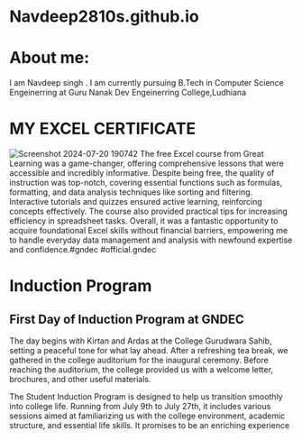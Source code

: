 # Navdeep2810s.github.io
# About me:
I am Navdeep singh . I am currently pursuing B.Tech in Computer Science Engeinerring at Guru Nanak Dev Engeinerring College,Ludhiana 
# MY EXCEL CERTIFICATE
![Screenshot 2024-07-20 190742](https://github.com/user-attachments/assets/aee5d19d-ee0e-42f7-80a2-9f8cb23e968e)
The free Excel course from Great Learning was a game-changer, offering comprehensive lessons that were accessible and incredibly informative. Despite being free, the quality of instruction was top-notch, covering essential functions such as formulas, formatting, and data analysis techniques like sorting and filtering. Interactive tutorials and quizzes ensured active learning, reinforcing concepts effectively. The course also provided practical tips for increasing efficiency in spreadsheet tasks. Overall, it was a fantastic opportunity to acquire foundational Excel skills without financial barriers, empowering me to handle everyday data management and analysis with newfound expertise and confidence.#gndec #official.gndec
# Induction Program
## First Day of Induction Program at GNDEC
The day begins with  Kirtan and Ardas at the College Gurudwara Sahib, setting a peaceful tone for what lay ahead. After a refreshing tea break, we gathered in the college auditorium for the inaugural ceremony. Before reaching the auditorium, the college provided us with a welcome letter, brochures, and other useful materials.


The Student Induction Program is designed to help us transition smoothly into college life. Running from July 9th to July 27th, it includes various sessions aimed at familiarizing us with the college environment, academic structure, and essential life skills. It promises to be an enriching experience
